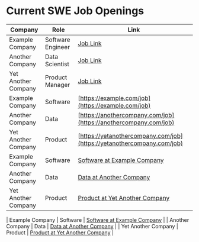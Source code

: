 # Current SWE Job Openings

| Company          | Role               | Link                           |
|------------------|--------------------|--------------------------------|
| Example Company  | Software Engineer  | [Job Link](https://example.com/job)  |
| Another Company  | Data Scientist     | [Job Link](https://anothercompany.com/job) |
| Yet Another Company | Product Manager | [Job Link](https://yetanothercompany.com/job) |
| Example Company | Software | [https://example.com/job](https://example.com/job) |
| Another Company | Data | [https://anothercompany.com/job](https://anothercompany.com/job) |
| Yet Another Company | Product | [https://yetanothercompany.com/job](https://yetanothercompany.com/job) |
| Example Company | Software | [Software at Example Company](https://example.com/job) |
| Another Company | Data | [Data at Another Company](https://anothercompany.com/job) |
| Yet Another Company | Product | [Product at Yet Another Company](https://yetanothercompany.com/job) |


| Example Company | Software | [Software at Example Company](https://example.com/job) |
| Another Company | Data | [Data at Another Company](https://anothercompany.com/job) |
| Yet Another Company | Product | [Product at Yet Another Company](https://yetanothercompany.com/job) |
